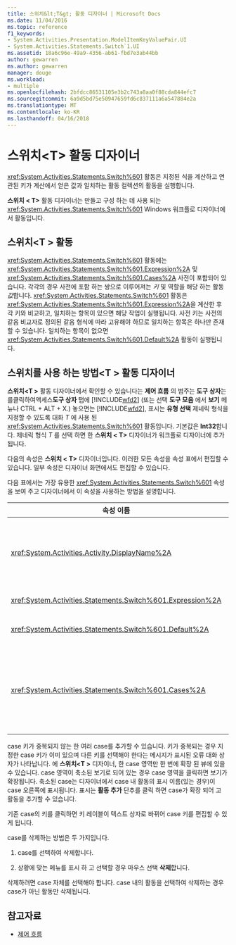 ```yaml
---
title: 스위치&lt;T&gt; 활동 디자이너 | Microsoft Docs
ms.date: 11/04/2016
ms.topic: reference
f1_keywords:
- System.Activities.Presentation.ModelItemKeyValuePair.UI
- System.Activities.Statements.Switch`1.UI
ms.assetid: 18a6c96e-49a9-4356-ab61-fbd7e3ab44bb
author: gewarren
ms.author: gewarren
manager: douge
ms.workload:
- multiple
ms.openlocfilehash: 2bfdcc86531105e3b2c743a8aa0f88cda844efc7
ms.sourcegitcommit: 6a9d5bd75e50947659fd6c837111a6a547884e2a
ms.translationtype: MT
ms.contentlocale: ko-KR
ms.lasthandoff: 04/16/2018
---
```

# <a name="switchlttgt-activity-designer"></a>스위치&lt;T&gt; 활동 디자이너
<xref:System.Activities.Statements.Switch%601> 활동은 지정된 식을 계산하고 연관된 키가 계산에서 얻은 값과 일치하는 활동 컬렉션의 활동을 실행합니다.

 **스위치 < T\>**  활동 디자이너는 만들고 구성 하는 데 사용 되는 <xref:System.Activities.Statements.Switch%601> Windows 워크플로 디자이너에서 활동입니다.

## <a name="the-switchtactivity"></a>스위치\<T > 활동
 <xref:System.Activities.Statements.Switch%601> 활동에는 <xref:System.Activities.Statements.Switch%601.Expression%2A> 및 <xref:System.Activities.Statements.Switch%601.Cases%2A> 사전이 포함되어 있습니다. 각각의 경우 사전에 포함 하는 쌍으로 이루어져는 *키* 및 역할을 해당 하는 활동 *값*합니다. <xref:System.Activities.Statements.Switch%601> 활동은 <xref:System.Activities.Statements.Switch%601.Expression%2A>을 계산한 후 각 키와 비교하고, 일치하는 항목이 있으면 해당 작업이 실행됩니다. 사전 키는 사전의 같음 비교자로 정의된 같음 형식에 따라 고유해야 하므로 일치하는 항목은 하나만 존재할 수 있습니다. 일치하는 항목이 없으면 <xref:System.Activities.Statements.Switch%601.Default%2A> 활동이 실행됩니다.

## <a name="how-to-use-the-switcht-activity-designer"></a>스위치를 사용 하는 방법\<T > 활동 디자이너
 **스위치\<T >** 활동 디자이너에서 확인할 수 있습니다는 **제어 흐름** 의 범주는 **도구 상자**는 를클릭하여액세스**도구 상자** 탭에 [!INCLUDE[wfd2](../workflow-designer/includes/wfd2_md.md)] (또는 선택 **도구 모음** 에서 **보기** 메뉴나 CTRL + ALT + X.) 놓으면는 [!INCLUDE[wfd2](../workflow-designer/includes/wfd2_md.md)], 표시는 **유형 선택** 제네릭 형식을 지정할 수 있도록 대화 *T* 에 사용 된 <xref:System.Activities.Statements.Switch%601> 활동입니다. 기본값은 **Int32**합니다. 제네릭 형식 *T* 를 선택 하면 한 **스위치 < T\>**  디자이너가 워크플로 디자이너에 추가 됩니다.

 다음의 속성은 **스위치 < T\>**  디자이너입니다. 이러한 모든 속성을 속성 표에서 편집할 수 있습니다. 일부 속성은 디자이너 화면에서도 편집할 수 있습니다.

 다음 표에서는 가장 유용한 <xref:System.Activities.Statements.Switch%601> 속성을 보여 주고 디자이너에서 이 속성을 사용하는 방법을 설명합니다.

|속성 이름|필수|용도|
|-------------------|--------------|-----------|
|<xref:System.Activities.Activity.DisplayName%2A>|False|<xref:System.Activities.Statements.Switch%601> 활동 디자이너의 이름을 지정합니다. 기본값은 스위치 < i n t 32\>합니다. 값을 편집할 수는 **속성** 창 하거나 디자이너 머리글에서 직접 합니다.<br /><br /> <xref:System.Activities.Activity.DisplayName%2A>은 꼭 필요하지 않더라도 사용하는 것이 좋습니다.|
|<xref:System.Activities.Statements.Switch%601.Expression%2A>|True|실행할 case를 결정하기 위해 case 컬렉션의 키와 비교하는 데 사용할 식을 지정합니다.|
|<xref:System.Activities.Statements.Switch%601.Default%2A>||일치하는 항목이 없는 경우에 실행할 활동을 지정합니다. 클릭는 **활동 추가** 열려는 디자이너에서 단추는 **기본** 상자 활동을 삭제할 수 있습니다.|
|<xref:System.Activities.Statements.Switch%601.Cases%2A>||계산할 case를 지정합니다. Case를 추가 하려면 클릭는 **새 사례를 추가** 아래쪽의 단추 **스위치\<T >** 디자이너입니다. 텍스트 상자에 단추가 바뀝니다 (스위치를 추가 하는 경우 제네릭 형식이 선택 콤보 상자\<T >는 String 또는 Enum). 키를 추가한 후의 **값을 대/소문자** 상자 case 영역이 확장 되 고 작업을 삭제할 수 있습니다 위치는 사례에 대 한 실행 논리를 정의 하려면 "여기에 작업 놓기" 힌트 텍스트가 합니다.|

 case 키가 중복되지 않는 한 여러 case를 추가할 수 있습니다. 키가 중복되는 경우 지정한 case 키가 이미 있으며 다른 키를 선택해야 한다는 메시지가 표시된 오류 대화 상자가 나타납니다. 에 **스위치\<T >** 디자이너, 한 case 영역만 한 번에 확장 된 뷰에 있을 수 있습니다. case 영역이 축소된 보기로 되어 있는 경우 case 영역을 클릭하면 보기가 확장됩니다. 축소된 case는 디자이너에서 case 내 활동의 표시 이름(있는 경우)이 case 오른쪽에 표시됩니다. 표시는 **활동 추가** 단추를 클릭 하면 case가 확장 되어 고 활동을 추가할 수 있습니다.

 기존 case의 키를 클릭하면 키 레이블이 텍스트 상자로 바뀌어 case 키를 편집할 수 있게 됩니다.

 case를 삭제하는 방법은 두 가지입니다.

1.  case를 선택하여 삭제합니다.

2.  상황에 맞는 메뉴를 표시 하 고 선택할 경우 마우스 선택 **삭제**합니다.

 삭제하려면 case 자체를 선택해야 합니다. case 내의 활동을 선택하여 삭제하는 경우 case가 아닌 활동만 삭제됩니다.

## <a name="see-also"></a>참고자료

- [제어 흐름](../workflow-designer/control-flow-activity-designers.md)
